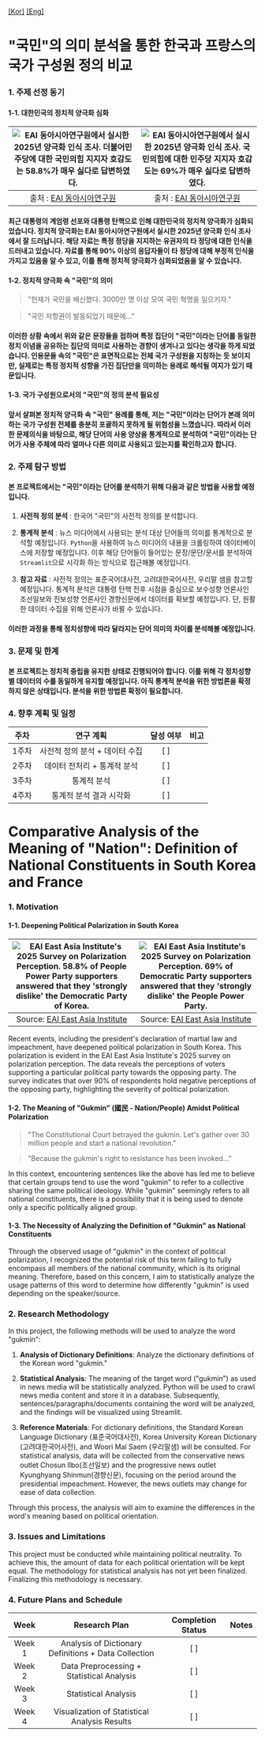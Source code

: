 [[Kor]](#국가의-의미-분석을-통한-한국과-프랑스의-국가-구성원-정의-비교) [[Eng]](#comparative-analysis-of-the-meaning-of-nation-defining-national-constituents-in-south-korea-and-france)


# "국민"의 의미 분석을 통한 한국과 프랑스의 국가 구성원 정의 비교

### 1. 주제 선정 동기

#### 1-1. 대한민국의 정치적 양극화 심화


|<img src="https://www.eai.or.kr/Upload/UserFile_20250401125745395414470.JPG"       alt="EAI 동아시아연구원에서 실시한 2025년 양극화 인식 조사. 더불어민주당에 대한 국민의힘 지지자 호감도는 58.8%가 매우 싫다로 답변하였다." >|<img src="https://www.eai.or.kr/Upload/UserFile_20250401125753395414470.JPG"         alt="EAI 동아시아연구원에서 실시한 2025년 양극화 인식 조사. 국민의힘에 대한 민주당 지지자 호감도는 69%가 매우 싫다로 답변하였다." >|
|:--:|:--:|
|<figcaption>출처 : <a href="https://www.eai.or.kr/new/ko/pub/view.asp?intSeq=22687&board=kor_issuebriefing&keyword_option=kor_workingpaper&keyword=kor_special&more=kor_multimedia"> EAI 동아시아연구원 </a></figcaption>|<figcaption>출처 : <a href="https://www.eai.or.kr/new/ko/pub/view.asp?intSeq=22687&board=kor_issuebriefing&keyword_option=kor_workingpaper&keyword=kor_special&more=kor_multimedia">EAI 동아시아연구원</a></figcaption>|



#### 최근 대통령의 계엄령 선포와 대통령 탄핵으로 인해 대한민국의 정치적 양극화가 심화되었습니다. 정치적 양극화는 EAI 동아시아연구원에서 실시한 2025년 양극화 인식 조사에서 잘 드러납니다. 해당 자료는 특정 정당을 지지하는 유권자의 타 정당에 대한 인식을 드러내고 있습니다. 자료를 통해 90% 이상의 응답자들이 타 정당에 대해 부정적 인식을 가지고 있음을 알 수 있고, 이를 통해 정치적 양극화가 심화되었음을 알 수 있습니다.


#### 1-2. 정치적 양극화 속 "국민"의 의미

>"헌재가 국민을 배신했다. 3000만 명 이상 모여 국민 혁명을 일으키자."

>"국민 저항권이 발동되었기 때문에..."

#### 이러한 상황 속에서 위와 같은 문장들을 접하며 특정 집단이 "국민"이라는 단어를 동일한 정치 이념을 공유하는 집단의 의미로 사용하는 경향이 생겨나고 있다는 생각을 하게 되었습니다. 인용문들 속의 "국민"은 표면적으로는 전체 국가 구성원을 지칭하는 듯 보이지만, 실제로는 특정 정치적 성향을 가진 집단만을 의미하는 용례로 해석될 여지가 있기 때문입니다.

#### 1-3. 국가 구성원으로서의 "국민"의 정의 분석 필요성

#### 앞서 살펴본 정치적 양극화 속 "국민" 용례를 통해, 저는 "국민"이라는 단어가 본래 의미하는 국가 구성원 전체를 충분히 포괄하지 못하게 될 위험성을 느꼈습니다. 따라서 이러한 문제의식을 바탕으로, 해당 단어의 사용 양상을 통계적으로 분석하여 "국민"이라는 단어가 사용 주체에 따라 얼마나 다른 의미로 사용되고 있는지를 확인하고자 합니다.


### 2. 주제 탐구 방법

#### 본 프로젝트에서는 "국민"이라는 단어를 분석하기 위해 다음과 같은 방법을 사용할 예정입니다.

1. **사전적 정의 분석** : 한국어 "국민"의 사전적 정의를 분석합니다. 
   
2. **통계적 분석** : 뉴스 미디어에서 사용되는 분석 대상 단어들의 의미를 통계적으로 분석할 예정입니다. `Python`을 사용하여 뉴스 미디어의 내용을 크롤링하여 데이터베이스에 저장할 예정입니다. 이후 해당 단어들이 들어있는 문장/문단/문서를 분석하여 `Streamlit`으로 시각화 하는 방식으로 접근해볼 예정입니다.

3. **참고 자료** : 사전적 정의는 표준국어대사전, 고려대한국어사전, 우리말 샘을 참고할 예정입니다. 통계적 분석은 대통령 탄핵 전후 시점을 중심으로 보수성향 언론사인 조선일보와 진보성향 언론사인 경향신문에서 데이터를 확보할 예정입니다. 단, 원활한 데이터 수집을 위해 언론사가 바뀔 수 있습니다. 

#### 이러한 과정을 통해 정치성향에 따라 달라지는 단어 의미의 차이를 분석해볼 예정입니다.


### 3. 문제 및 한계

#### 본 프로젝트는 정치적 중립을 유지한 상태로 진행되어야 합니다. 이를 위해 각 정치성향별 데이터의 수를 동일하게 유지할 예정입니다. 아직 통계적 분석을 위한 방법론을 확정하지 않은 상태입니다. 분석을 위한 방법론 확정이 필요합니다.


### 4. 향후 계획 및 일정

|주차|연구 계획|달성 여부|비고| 
|:--:|:--:|:--:|:--:|
|1주차|사전적 정의 분석 + 데이터 수집| [ ] ||
|2주차|데이터 전처리 + 통계적 분석| [ ] ||
|3주차|통계적 분석| [ ] ||
|4주차|통계적 분석 결과 시각화| [ ] ||

# Comparative Analysis of the Meaning of "Nation": Definition of National Constituents in South Korea and France

### 1. Motivation

#### 1-1. Deepening Political Polarization in South Korea

|<img src="https://www.eai.or.kr/Upload/UserFile_20250401125745395414470.JPG"       alt="EAI East Asia Institute's 2025 Survey on Polarization Perception. 58.8% of People Power Party supporters answered that they 'strongly dislike' the Democratic Party of Korea." >|<img src="https://www.eai.or.kr/Upload/UserFile_20250401125753395414470.JPG"         alt="EAI East Asia Institute's 2025 Survey on Polarization Perception. 69% of Democratic Party supporters answered that they 'strongly dislike' the People Power Party." >|
|:--:|:--:|
|<figcaption>Source: <a href="https://www.eai.or.kr/new/ko/pub/view.asp?intSeq=22687&board=kor_issuebriefing&keyword_option=kor_workingpaper&keyword=kor_special&more=kor_multimedia"> EAI East Asia Institute </a></figcaption>|<figcaption>Source: <a href="https://www.eai.or.kr/new/ko/pub/view.asp?intSeq=22687&board=kor_issuebriefing&keyword_option=kor_workingpaper&keyword=kor_special&more=kor_multimedia">EAI East Asia Institute</a></figcaption>|

Recent events, including the president's declaration of martial law and impeachment, have deepened political polarization in South Korea. This polarization is evident in the EAI East Asia Institute's 2025 survey on polarization perception. The data reveals the perceptions of voters supporting a particular political party towards the opposing party. The survey indicates that over 90% of respondents hold negative perceptions of the opposing party, highlighting the severity of political polarization.

#### 1-2. The Meaning of "Gukmin" (國民 - Nation/People) Amidst Political Polarization

> "The Constitutional Court betrayed the gukmin. Let's gather over 30 million people and start a national revolution."

> "Because the gukmin's right to resistance has been invoked..."

In this context, encountering sentences like the above has led me to believe that certain groups tend to use the word "gukmin" to refer to a collective sharing the same political ideology. While "gukmin" seemingly refers to all national constituents, there is a possibility that it is being used to denote only a specific politically aligned group.

#### 1-3. The Necessity of Analyzing the Definition of "Gukmin" as National Constituents

Through the observed usage of "gukmin" in the context of political polarization, I recognized the potential risk of this term failing to fully encompass all members of the national community, which is its original meaning. Therefore, based on this concern, I aim to statistically analyze the usage patterns of this word to determine how differently "gukmin" is used depending on the speaker/source.

### 2. Research Methodology

In this project, the following methods will be used to analyze the word "gukmin":

1. **Analysis of Dictionary Definitions**: Analyze the dictionary definitions of the Korean word "gukmin."

2. **Statistical Analysis**: The meaning of the target word ("gukmin") as used in news media will be statistically analyzed. Python will be used to crawl news media content and store it in a database. Subsequently, sentences/paragraphs/documents containing the word will be analyzed, and the findings will be visualized using Streamlit.

3. **Reference Materials**: For dictionary definitions, the Standard Korean Language Dictionary (표준국어대사전), Korea University Korean Dictionary (고려대한국어사전), and Woori Mal Saem (우리말샘) will be consulted. For statistical analysis, data will be collected from the conservative news outlet Chosun Ilbo(조선일보) and the progressive news outlet Kyunghyang Shinmun(경향신문), focusing on the period around the presidential impeachment. However, the news outlets may change for ease of data collection.

Through this process, the analysis will aim to examine the differences in the word's meaning based on political orientation.

### 3. Issues and Limitations

This project must be conducted while maintaining political neutrality. To achieve this, the amount of data for each political orientation will be kept equal. The methodology for statistical analysis has not yet been finalized. Finalizing this methodology is necessary.

### 4. Future Plans and Schedule

|Week|Research Plan|Completion Status|Notes|
|:--:|:--:|:--:|:--:|
|Week 1|Analysis of Dictionary Definitions + Data Collection| [ ] ||
|Week 2|Data Preprocessing + Statistical Analysis| [ ] ||
|Week 3|Statistical Analysis| [ ] ||
|Week 4|Visualization of Statistical Analysis Results| [ ] ||